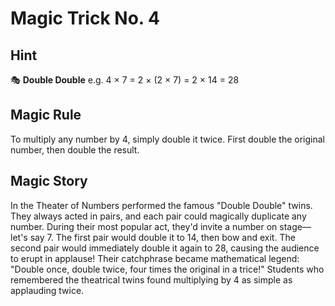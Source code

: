 # Magic Trick No. 4

## Hint

🎭 **Double Double** e.g. 4 × 7 = 2 × (2 × 7) = 2 × 14 = 28

## Magic Rule

To multiply any number by 4, simply double it twice. First double the original number, then double the result.

## Magic Story

In the Theater of Numbers performed the famous "Double Double" twins. They always acted in pairs, and each pair could magically duplicate any number. During their most popular act, they'd invite a number on stage—let's say 7. The first pair would double it to 14, then bow and exit. The second pair would immediately double it again to 28, causing the audience to erupt in applause! Their catchphrase became mathematical legend: "Double once, double twice, four times the original in a trice!" Students who remembered the theatrical twins found multiplying by 4 as simple as applauding twice.
